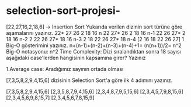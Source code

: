 # selection-sort-projesi-
[22,27,16,2,18,6] -> Insertion Sort
Yukarıda verilen dizinin sort türüne göre aşamalarını yazınız.
22* 27 26 2 18 16 n
22 27* 26 2 18 16 n-1
22 26 27* 2 18 16 n-2
2 22 26 27* 18 16 n-3
2 18 22 26 27* 18 n-4
[2 16 18 22 26 27] 1
Big-O gösterimini yazınız.
n+(n-1)+(n-2)+(n-3)+(n-4)+1= (n(n+1))/2= n^2
Big-O notasyonu: n^2
Time Complexity: Dizi sıralandıktan sonra 18 sayısı aşağıdaki case'lerden hangisinin kapsamına girer? Yazınız

1.Average case: Aradığımız sayının ortada olması

[7,3,5,8,2,9,4,15,6] dizisinin Selection Sort'a göre ilk 4 adımını yazınız.

[7,3,5,8,2,9,4,15,6]
[2,3,5,8,7,9,4,15,6]
[2,3,4,8,7,9,5,15,6]
[2,3,4,5,7,9,8,15,6]
[2,3,4,5,6,9,8,15,7]
[2,3,4,5,6,7,8,15,9]
